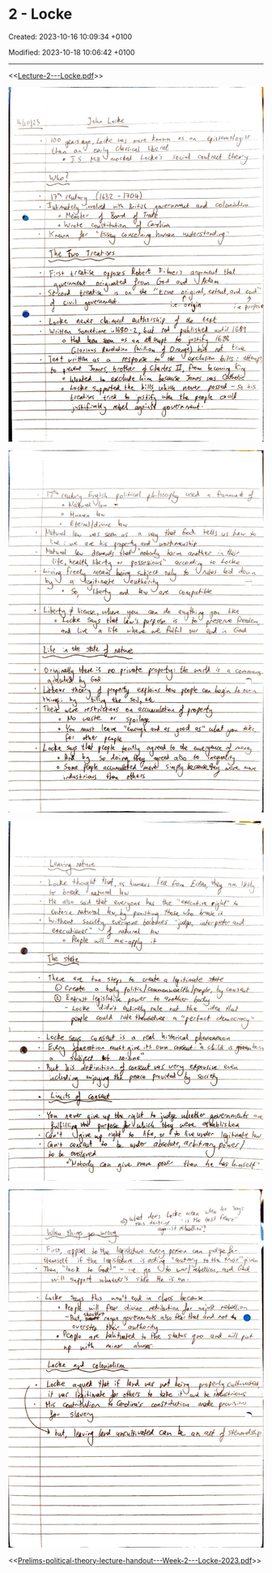 # 2 - Locke

Created: 2023-10-16 10:09:34 +0100

Modified: 2023-10-18 10:06:42 +0100

---

<<[Lecture-2---Locke.pdf](../../media/Lecture-2---Locke.pdf)>>



![](../../media/Year-1-Theory-2---Locke-image1.jpeg)



![](../../media/Year-1-Theory-2---Locke-image2.jpeg)



![](../../media/Year-1-Theory-2---Locke-image3.jpeg)



![](../../media/Year-1-Theory-2---Locke-image4.jpeg)



<<[Prelims-political-theory-lecture-handout---Week-2---Locke-2023.pdf](../../media/Prelims-political-theory-lecture-handout---Week-2---Locke-2023.pdf)>>




